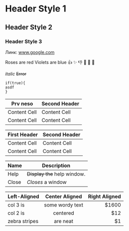 # Header Style 1

## Header Style 2

### Header Style 3


Линк: www.google.com

Roses are red
Violets are blue
:+1:
:sparkles:
:-1:
:100:
:1234:
:8ball:

_italic_
~~Error~~
```
if(true){
asdf
}
```

Prv neso  | Second Header
------------- | -------------
Content Cell  | Content Cell
Content Cell  | Content Cell

| First Header  | Second Header |
| ------------- | ------------- |
| Content Cell  | Content Cell  |
| Content Cell  | Content Cell  |

| Name | Description          |
| ------------- | ----------- |
| Help      | ~~Display the~~ help window.|
| Close     | _Closes_ a window     |

| Left-Aligned  | Center Aligned  | Right Aligned |
| :------------ |:---------------:| -----:|
| col 3 is      | some wordy text | $1600 |
| col 2 is      | centered        |   $12 |
| zebra stripes | are neat        |    $1 |
